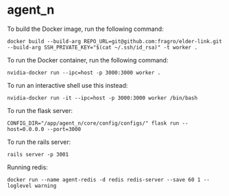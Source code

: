 # agent_n

To build the Docker image, run the following command:

```docker build --build-arg REPO_URL=git@github.com:fragro/elder-link.git  --build-arg SSH_PRIVATE_KEY="$(cat ~/.ssh/id_rsa)" -t worker .```

To run the Docker container, run the following command:

```nvidia-docker run --ipc=host -p 3000:3000 worker .```

To run an interactive shell use this instead:

```nvidia-docker run -it --ipc=host -p 3000:3000 worker /bin/bash```

To run the flask server:

```CONFIG_DIR="/app/agent_n/core/config/configs/" flask run --host=0.0.0.0 --port=3000```

To run the rails server:

```rails server -p 3001```

Running redis:

```docker run --name agent-redis -d redis redis-server --save 60 1 --loglevel warning```
